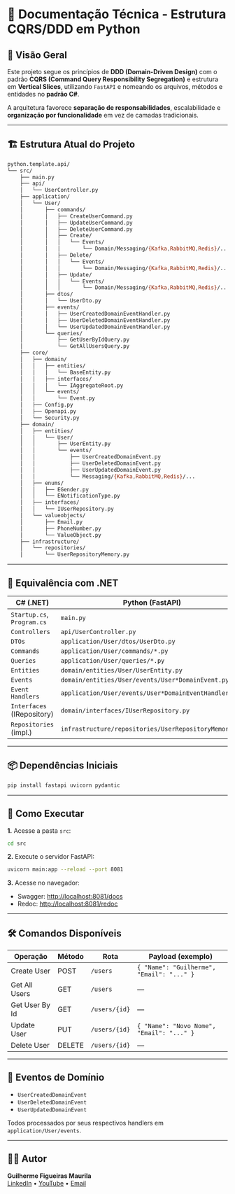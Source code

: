 
# 📘 Documentação Técnica - Estrutura CQRS/DDD em Python

## 📖 Visão Geral

Este projeto segue os princípios de **DDD (Domain-Driven Design)** com o padrão **CQRS (Command Query Responsibility Segregation)** e estrutura em **Vertical Slices**, utilizando `FastAPI` e nomeando os arquivos, métodos e entidades no **padrão C#**.

A arquitetura favorece **separação de responsabilidades**, escalabilidade e **organização por funcionalidade** em vez de camadas tradicionais.

---

## 🏗 Estrutura Atual do Projeto

```bash
python.template.api/
└── src/
    ├── main.py
    ├── api/
    │   └── UserController.py
    ├── application/
    │   └── User/
    │       ├── commands/
    │       │   ├── CreateUserCommand.py
    │       │   ├── UpdateUserCommand.py
    │       │   ├── DeleteUserCommand.py
    │       │   ├── Create/
    │       │   │   └── Events/
    │       │   │       └── Domain/Messaging/{Kafka,RabbitMQ,Redis}/...
    │       │   ├── Delete/
    │       │   │   └── Events/
    │       │   │       └── Domain/Messaging/{Kafka,RabbitMQ,Redis}/...
    │       │   ├── Update/
    │       │   │   └── Events/
    │       │   │       └── Domain/Messaging/{Kafka,RabbitMQ,Redis}/...
    │       ├── dtos/
    │       │   └── UserDto.py
    │       ├── events/
    │       │   ├── UserCreatedDomainEventHandler.py
    │       │   ├── UserDeletedDomainEventHandler.py
    │       │   └── UserUpdatedDomainEventHandler.py
    │       └── queries/
    │           ├── GetUserByIdQuery.py
    │           └── GetAllUsersQuery.py
    ├── core/
    │   ├── domain/
    │   │   ├── entities/
    │   │   │   └── BaseEntity.py
    │   │   ├── interfaces/
    │   │   │   └── IAggregateRoot.py
    │   │   └── events/
    │   │       └── Event.py
    │   ├── Config.py
    │   ├── Openapi.py
    │   └── Security.py
    ├── domain/
    │   ├── entities/
    │   │   └── User/
    │   │       ├── UserEntity.py
    │   │       └── events/
    │   │           ├── UserCreatedDomainEvent.py
    │   │           ├── UserDeletedDomainEvent.py
    │   │           ├── UserUpdatedDomainEvent.py
    │   │           └── Messaging/{Kafka,RabbitMQ,Redis}/...
    │   ├── enums/
    │   │   ├── EGender.py
    │   │   └── ENotificationType.py
    │   ├── interfaces/
    │   │   └── IUserRepository.py
    │   └── valueobjects/
    │       ├── Email.py
    │       ├── PhoneNumber.py
    │       └── ValueObject.py
    ├── infrastructure/
    │   └── repositories/
    │       └── UserRepositoryMemory.py
```

---

## 🔄 Equivalência com .NET

| C# (.NET)                      | Python (FastAPI)                                           |
|-------------------------------|------------------------------------------------------------|
| `Startup.cs`, `Program.cs`    | `main.py`                                                  |
| `Controllers`                 | `api/UserController.py`                                    |
| `DTOs`                        | `application/User/dtos/UserDto.py`                         |
| `Commands`                    | `application/User/commands/*.py`                           |
| `Queries`                     | `application/User/queries/*.py`                            |
| `Entities`                    | `domain/entities/User/UserEntity.py`                       |
| `Events`                      | `domain/entities/User/events/User*DomainEvent.py`          |
| `Event Handlers`              | `application/User/events/User*DomainEventHandler.py`       |
| `Interfaces` (IRepository)    | `domain/interfaces/IUserRepository.py`                     |
| `Repositories` (impl.)        | `infrastructure/repositories/UserRepositoryMemory.py`      |

---

## 📦 Dependências Iniciais

```bash
pip install fastapi uvicorn pydantic
```

---

## 🚀 Como Executar

**1.** Acesse a pasta `src`:

```bash
cd src
```

**2.** Execute o servidor FastAPI:

```bash
uvicorn main:app --reload --port 8081
```

**3.** Acesse no navegador:

- Swagger: [http://localhost:8081/docs](http://localhost:8081/docs)
- Redoc: [http://localhost:8081/redoc](http://localhost:8081/redoc)

---

## 🛠 Comandos Disponíveis

| Operação        | Método | Rota             | Payload (exemplo)                          |
|-----------------|--------|------------------|--------------------------------------------|
| Create User     | POST   | `/users`         | `{ "Name": "Guilherme", "Email": "..." }`  |
| Get All Users   | GET    | `/users`         | —                                          |
| Get User By Id  | GET    | `/users/{id}`    | —                                          |
| Update User     | PUT    | `/users/{id}`    | `{ "Name": "Novo Nome", "Email": "..." }` |
| Delete User     | DELETE | `/users/{id}`    | —                                          |

---

## 🧩 Eventos de Domínio

- `UserCreatedDomainEvent`
- `UserDeletedDomainEvent`
- `UserUpdatedDomainEvent`

Todos processados por seus respectivos handlers em `application/User/events`.

---

## 👨‍💻 Autor

**Guilherme Figueiras Maurila**  
[LinkedIn](https://www.linkedin.com/in/guilherme-maurila) • [YouTube](https://www.youtube.com/channel/UCjy19AugQHIhyE0Nv558jcQ) • [Email](mailto:gfmaurila@gmail.com)
